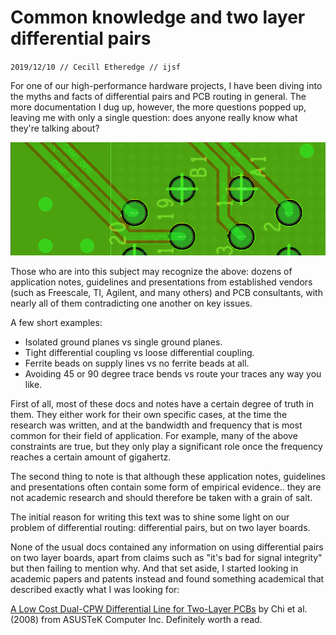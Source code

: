 Common knowledge and two layer differential pairs
=================================================

`2019/12/10 // Cecill Etheredge // ijsf`

For one of our high-performance hardware projects, I have been diving into the myths and facts of differential pairs and PCB routing in general. The more documentation I dug up, however, the more questions popped up, leaving me with only a single question: does anyone really know what they're talking about?

![](images/20141210-pcb1.png)

Those who are into this subject may recognize the above: dozens of application notes, guidelines and presentations from established vendors (such as Freescale, TI, Agilent, and many others) and PCB consultants, with nearly all of them contradicting one another on key issues.

A few short examples:

* Isolated ground planes vs single ground planes.
* Tight differential coupling vs loose differential coupling.
* Ferrite beads on supply lines vs no ferrite beads at all.
* Avoiding 45 or 90 degree trace bends vs route your traces any way you like.

First of all, most of these docs and notes have a certain degree of truth in them. They either work for their own specific cases, at the time the research was written, and at the bandwidth and frequency that is most common for their field of application. For example, many of the above constraints are true, but they only play a significant role once the frequency reaches a certain amount of gigahertz.

The second thing to note is that although these application notes, guidelines and presentations often contain some form of empirical evidence.. they are not academic research and should therefore be taken with a grain of salt.

The initial reason for writing this text was to shine some light on our problem of differential routing: differential pairs, but on two layer boards.

None of the usual docs contained any information on using differential pairs on two layer boards, apart from claims such as "it's bad for signal integrity" but then failing to mention why. And that set aside, I started looking in academic papers and patents instead and found something academical that described exactly what I was looking for:

[A Low Cost Dual-CPW Differential Line for Two-Layer PCBs](http://ieeexplore.ieee.org/xpls/abs_all.jsp?arnumber=4560016) by Chi et al. (2008) from ASUSTeK Computer Inc. Definitely worth a read.
